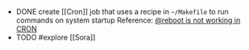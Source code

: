 - DONE create [[Cron]] job that uses a recipe in `~/Makefile` to run commands on system startup
  Reference: [@reboot is not working in CRON](https://stackoverflow.com/a/56374472/7753274)
- TODO #explore [[Sora]]